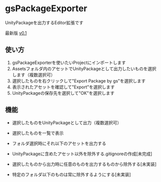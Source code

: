 # gsPackageExporter

UnityPackageを出力するEditor拡張です

最新版 [v0.1](https://github.com/gatosyocora/gsPackageExporter/releases)

## 使い方
1. gsPackageExporterを使いたいProjectにインポートします
2. Assetsフォルダ内のアセットでUnityPackageとして出力したいものを選択します（複数選択可）
3. 選択したものを右クリックして"Export Package by gs"を選択します
4. 表示されたアセットを確認して"Export"を選択します
5. UnityPackageの保存先を選択して"OK"を選択します

## 機能
* 選択したものをUnityPackageとして出力（複数選択可）
* 選択したものを一覧で表示
* フォルダ選択時にそれ以下のアセットを出力する


* UnityPackageに含めたアセット以外を除外する.gitignoreの作成[未完成]
* 選択したものから出力時に任意のものを出力するものから除外する[未実装]
* 特定のフォルダ以下のものは常に除外するようにする[未実装]

